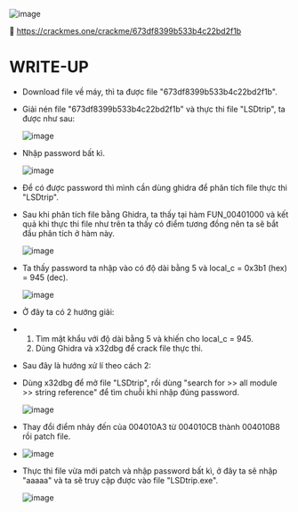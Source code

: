 ![image](https://github.com/user-attachments/assets/a962429d-87f1-426c-8001-ecb17b34836e)

🔗 https://crackmes.one/crackme/673df8399b533b4c22bd2f1b
# WRITE-UP
- Download file về máy, thì ta được file "673df8399b533b4c22bd2f1b".
- Giải nén file "673df8399b533b4c22bd2f1b" và thực thi file "LSDtrip", ta được như sau:
  
   ![image](https://github.com/user-attachments/assets/3275887e-0311-4440-82c9-7c9014042f06)
  
- Nhập password bất kì.
  
  ![image](https://github.com/user-attachments/assets/032a1c54-94a2-41cd-86fb-8c352fe676d0)

- Để có được password thì mình cần dùng ghidra để phân tích file thực thi "LSDtrip".
- Sau khi phân tích file bằng Ghidra, ta thấy tại hàm FUN_00401000 và kết quả khi thực thi file như trên ta thấy có điểm tương đồng nên ta sẽ bắt đầu phân tích ở hàm này.
  
  ![image](https://github.com/user-attachments/assets/7084a227-ae73-4f3e-b69c-1fa5e2f570ab)
  
- Ta thấy password ta nhập vào có độ dài bằng 5 và local_c = 0x3b1 (hex) = 945 (dec).

   ![image](https://github.com/user-attachments/assets/0ef6609a-b254-4c04-89b2-745827d50f3e)
- Ở đây ta có 2 hướng giải:
- 1. Tìm mật khẩu với độ dài bằng 5 và khiến cho local_c = 945.
  2. Dùng Ghidra và x32dbg để crack file thực thi.
- Sau đây là hướng xử lí theo cách 2:
  
- Dùng x32dbg để mở file "LSDtrip", rồi dùng "search for >> all module >> string reference" để tìm chuỗi khi nhập đúng password.
  
  ![image](https://github.com/user-attachments/assets/28dd2c9f-7fb2-4977-8a62-fea914e24c3d)
  
- Thay đổi điểm nhảy đến của 004010A3 từ 004010CB thành 004010B8 rồi patch file.
- 
   ![image](https://github.com/user-attachments/assets/40d41013-8b6c-4919-981d-839416f10e22)
  
- Thực thi file vừa mới patch và nhập password bất kì, ở đây ta sẽ nhập "aaaaa" và ta sẽ truy cập được vào file "LSDtrip.exe".

  ![image](https://github.com/user-attachments/assets/428808ea-c136-42f2-84f3-46270ffd37aa)

